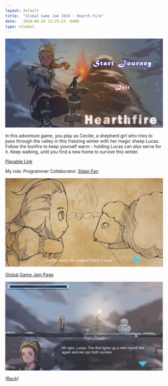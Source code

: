 ```yaml
---
layout: default
title:  "Global Game Jam 2019 - Hearth Fire"
date:   2020-08-24 13:25:23 -0400
type: student
---
```


![image0](/assets/images/hearthfire0.png)

<p>In this adventure game, you play as Cecilie, a shepherd girl who tries to pass through the valley in this freezing winter with her magic sheep Lucas. Follow the bonfire to keep yourself warm - holding Lucas can also serve for it. Keep walking, until you find a new home to survive this winter.</p>

[Playable Link](https://splashingspray.itch.io/hearth-fire)

My role: Programmer
Collaborator: [Sidan Fan](https://fansid4.wixsite.com/sidanfanportfolio)

![image1](/assets/images/hearthfire1.png)

<!-- <p>Trailer:</p> -->

<!-- <iframe width="460" height="276" src="https://www.youtube.com/watch?&v=fggb-djWm8M" frameborder="0" allowfullscreen></iframe> -->

[Global Game Jam Page](https://globalgamejam.org/2019/games/hearth-fire-0)

![image2](/assets/images/hearthfire2.png)

<a href="/">[Back]</a>
